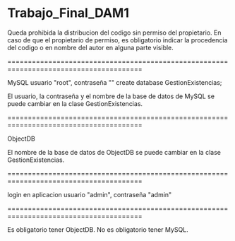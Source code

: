 # Trabajo_Final_DAM1

Queda prohibida la distribucion del codigo sin permiso del propietario.
En caso de que el propietario de permiso, es obligatorio indicar
la procedencia del codigo o en nombre del autor en alguna parte visible.

=======================================================================================

MySQL
usuario "root", contraseña ""
create database GestionExistencias;

El usuario, la contraseña y el nombre de la base de datos de MySQL se puede cambiar en la clase GestionExistencias.

=======================================================================================

ObjectDB

El nombre de la base de datos de ObjectDB se puede cambiar en la clase GestionExistencias.

=======================================================================================

login en aplicacion
usuario "admin", contraseña "admin"

=======================================================================================

Es obligatorio tener ObjectDB.
No es obligatorio tener MySQL.
